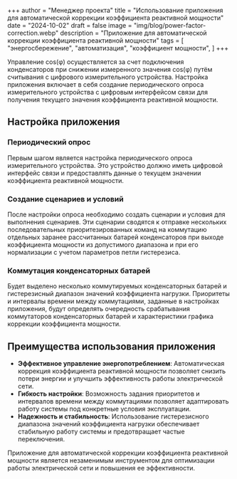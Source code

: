 +++
author = "Менеджер проекта"
title = "Использование приложения для автоматической коррекции коэффициента реактивной мощности"
date = "2024-10-02"
draft = false
image = "img/blog/power-factor-correction.webp"
description = "Приложение для автоматической коррекции коэффициента реактивной мощности"
tags = [
    "энергосбережение",
    "автоматизация",
    "коэффициент мощности",
]
+++

Управление cos(φ) осуществляется за счет подключения конденсаторов при снижении измеренного значения cos(φ) путём считывания с цифрового измерительного устройства. Настройка приложения включает в себя создание периодического опроса измерительного устройства с цифровым интерфейсом связи для получения текущего значения коэффициента реактивной мощности.

<!--more-->

## Настройка приложения

### Периодический опрос

Первым шагом является настройка периодического опроса измерительного устройства. Это устройство должно иметь цифровой интерфейс связи и предоставлять данные о текущем значении коэффициента реактивной мощности.

### Создание сценариев и условий

После настройки опроса необходимо создать сценарии и условия для выполнения сценариев. Эти сценарии сводятся к отправке нескольких последовательных приоритезированных команд на коммутацию отдельных заранее рассчитанных батарей конденсаторов при выходе коэффициента мощности из допустимого диапазона и при его нормализации с учетом параметров петли гистерезиса.

### Коммутация конденсаторных батарей

Будет выделено несколько коммутируемых конденсаторных батарей и гистерезисный диапазон значений коэффициента нагрузки. Приоритеты и интервалы времени между коммутациями, заданные в настройках приложения, будут определять очередность срабатывания коммутаторов конденсаторных батарей и характеристики графика коррекции коэффициента мощности.

## Преимущества использования приложения

- **Эффективное управление энергопотреблением**: Автоматическая коррекция коэффициента реактивной мощности позволяет снизить потери энергии и улучшить эффективность работы электрической сети.
- **Гибкость настройки**: Возможность задания приоритетов и интервалов времени между коммутациями позволяет адаптировать работу системы под конкретные условия эксплуатации.
- **Надежность и стабильность**: Использование гистерезисного диапазона значений коэффициента нагрузки обеспечивает стабильную работу системы и предотвращает частые переключения.

Приложение для автоматической коррекции коэффициента реактивной мощности является незаменимым инструментом для оптимизации работы электрической сети и повышения ее эффективности.